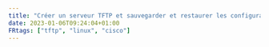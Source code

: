 ```yaml
---
title: "Créer un serveur TFTP et sauvegarder et restaurer les configuration des équipements "
date: 2023-01-06T09:24:04+01:00
FRtags: ["tftp", "linux", "cisco"] 
---
```



